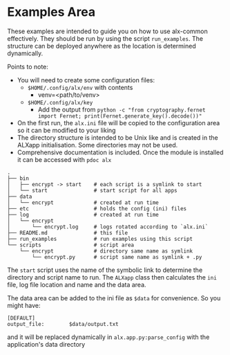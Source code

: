 # Examples Area

These examples are intended to guide you on how to
use alx-common effectively. They should be run by using the 
script `run_examples`. The structure can be deployed
anywhere as the location is determined dynamically.

Points to note:
* You will need to create some configuration files:
  * `$HOME/.config/alx/env` with contents
    * venv=<path/to/venv>
  * `$HOME/.config/alx/key`
    * Add the output from `python -c "from cryptography.fernet import Fernet; print(Fernet.generate_key().decode())"`
* On the first run, the `alx.ini` file will be copied to the 
configuration area so it can be modified to your liking
* The directory structure is intended to be Unix like and
is created in the ALXapp initialisation. Some directories
may not be used.
* Comprehensive documentation is included. Once the module
is installed it can be accessed with `pdoc alx`

```
.
├── bin
│   ├── encrypt -> start    # each script is a symlink to start
│   └── start               # start script for all apps
├── data
│   └── encrypt             # created at run time
├── etc                     # holds the config (ini) files
├── log                     # created at run time
│   └── encrypt
│       └── encrypt.log     # logs rotated according to `alx.ini`
├── README.md               # this file
├── run_examples            # run examples using this script
└── scripts                 # script area
    └── encrypt             # directory same name as symlink
        └── encrypt.py      # script same name as symlink + .py
```
The `start` script uses the name of the symbolic link to determine
the directory and script name to run. The `ALXapp` class then 
calculates the `ini` file, log file location and name and the data 
area. 

The data area can be added to the ini file as `$data` for 
convenience.  So you might have:
```
[DEFAULT]
output_file:        $data/output.txt
```
and it will be replaced dynamically in `alx.app.py:parse_config` with the
application's data directory

